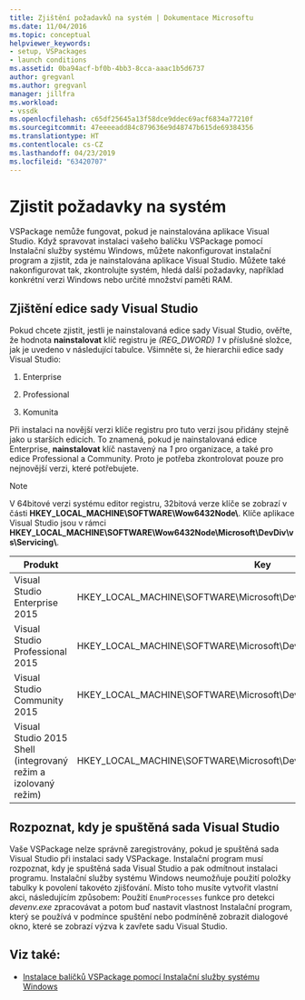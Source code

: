 ```yaml
---
title: Zjištění požadavků na systém | Dokumentace Microsoftu
ms.date: 11/04/2016
ms.topic: conceptual
helpviewer_keywords:
- setup, VSPackages
- launch conditions
ms.assetid: 0ba94acf-bf0b-4bb3-8cca-aaac1b5d6737
author: gregvanl
ms.author: gregvanl
manager: jillfra
ms.workload:
- vssdk
ms.openlocfilehash: c65df25645a13f58dce9ddec69acf6834a77210f
ms.sourcegitcommit: 47eeeeadd84c879636e9d48747b615de69384356
ms.translationtype: HT
ms.contentlocale: cs-CZ
ms.lasthandoff: 04/23/2019
ms.locfileid: "63420707"
---
```

# <a name="detect-system-requirements"></a>Zjistit požadavky na systém
VSPackage nemůže fungovat, pokud je nainstalována aplikace Visual Studio. Když spravovat instalaci vašeho balíčku VSPackage pomocí Instalační služby systému Windows, můžete nakonfigurovat instalační program a zjistit, zda je nainstalována aplikace Visual Studio. Můžete také nakonfigurovat tak, zkontrolujte systém, hledá další požadavky, například konkrétní verzi Windows nebo určité množství paměti RAM.

## <a name="detect-visual-studio-editions"></a>Zjištění edice sady Visual Studio
 Pokud chcete zjistit, jestli je nainstalovaná edice sady Visual Studio, ověřte, že hodnota **nainstalovat** klíč registru je *(REG_DWORD) 1* v příslušné složce, jak je uvedeno v následující tabulce. Všimněte si, že hierarchii edice sady Visual Studio:

1. Enterprise

2. Professional

3. Komunita

Při instalaci na novější verzi klíče registru pro tuto verzi jsou přidány stejně jako u starších edicích. To znamená, pokud je nainstalovaná edice Enterprise, **nainstalovat** klíč nastavený na *1* pro organizace, a také pro edice Professional a Community. Proto je potřeba zkontrolovat pouze pro nejnovější verzi, které potřebujete.

> [!NOTE]
> V 64bitové verzi systému editor registru, 32bitová verze klíče se zobrazí v části **HKEY_LOCAL_MACHINE\SOFTWARE\Wow6432Node\\**. Klíče aplikace Visual Studio jsou v rámci **HKEY_LOCAL_MACHINE\SOFTWARE\Wow6432Node\Microsoft\DevDiv\vs\Servicing\\**.

|Produkt|Key|
|-------------|---------|
|Visual Studio Enterprise 2015|HKEY_LOCAL_MACHINE\SOFTWARE\Microsoft\DevDiv\vs\Servicing\14.0\enterprise|
|Visual Studio Professional 2015|HKEY_LOCAL_MACHINE\SOFTWARE\Microsoft\DevDiv\vs\Servicing\14.0\professional|
|Visual Studio Community 2015|HKEY_LOCAL_MACHINE\SOFTWARE\Microsoft\DevDiv\vs\Servicing\14.0\community|
|Visual Studio 2015 Shell (integrovaný režim a izolovaný režim)|HKEY_LOCAL_MACHINE\SOFTWARE\Microsoft\DevDiv\vs\Servicing\14.0\isoshell|

## <a name="detect-when-visual-studio-is-running"></a>Rozpoznat, kdy je spuštěná sada Visual Studio
 Vaše VSPackage nelze správně zaregistrovány, pokud je spuštěná sada Visual Studio při instalaci sady VSPackage. Instalační program musí rozpoznat, kdy je spuštěná sada Visual Studio a pak odmítnout instalaci programu. Instalační služby systému Windows neumožňuje použití položky tabulky k povolení takovéto zjišťování. Místo toho musíte vytvořit vlastní akci, následujícím způsobem: Použití `EnumProcesses` funkce pro detekci *devenv.exe* zpracovávat a potom buď nastavit vlastnost Instalační program, který se používá v podmínce spuštění nebo podmíněně zobrazit dialogové okno, které se zobrazí výzva k zavřete sadu Visual Studio.

## <a name="see-also"></a>Viz také:
- [Instalace balíčků VSPackage pomocí Instalační služby systému Windows](../../extensibility/internals/installing-vspackages-with-windows-installer.md)